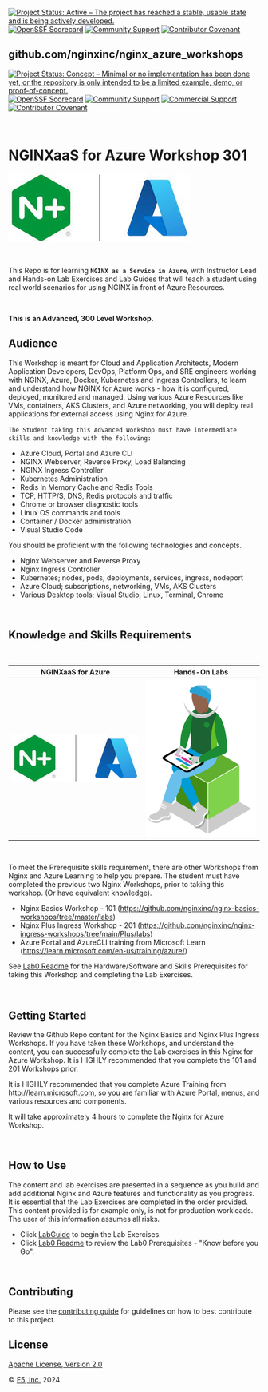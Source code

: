 [![Project Status: Active – The project has reached a stable, usable state and is being actively developed.](https://www.repostatus.org/badges/latest/active.svg)](https://www.repostatus.org/#active)
[![OpenSSF Scorecard](https://api.securityscorecards.dev/projects/github.com/nginxinc/template-repository/badge)](https://securityscorecards.dev/viewer/?uri=github.com/nginxinc/template-repository)
[![Community Support](https://badgen.net/badge/support/community/cyan?icon=awesome)](https://github.com/nginxinc/template-repository/blob/main/SUPPORT.md)
[![Contributor Covenant](https://img.shields.io/badge/Contributor%20Covenant-2.1-4baaaa.svg)](https://github.com/nginxinc/template-repository/main/CODE_OF_CONDUCT.md)

## github.com/nginxinc/nginx_azure_workshops

[![Project Status: Concept – Minimal or no implementation has been done yet, or the repository is only intended to be a limited example, demo, or proof-of-concept.](https://www.repostatus.org/badges/latest/concept.svg)](https://www.repostatus.org/#concept)
[![OpenSSF Scorecard](https://api.securityscorecards.dev/projects/github.com/nginxinc/nginx-azure-workshops/badge)](https://securityscorecards.dev/viewer/?uri=github.com/nginxinc/nginx-azure-workshops)
[![Community Support](https://badgen.net/badge/support/community/cyan?icon=awesome)](https://github.com/nginxinc/nginx-azure-workshops/blob/main/SUPPORT.md) [![Commercial Support](https://badgen.net/badge/support/commercial/cyan?icon=awesome)](http://support.f5.com)
[![Contributor Covenant](https://img.shields.io/badge/Contributor%20Covenant-2.1-4baaaa.svg)](https://github.com/nginxinc/nginx-azure-workshops/main/CODE_OF_CONDUCT.md)

<br/>

# NGINXaaS for Azure Workshop 301

![](labs/media/nginx-azure-icon.png)

<br/>

This Repo is for learning **`NGINX as a Service in Azure`**, with Instructor Lead and Hands-on Lab Exercises and Lab Guides that will teach a student using real world scenarios for using NGINX in front of Azure Resources.

<br>

**This is an Advanced, 300 Level Workshop.**

## Audience

This Workshop is meant for Cloud and Application Architects, Modern Application Developers, DevOps, Platform Ops, and SRE engineers working with NGINX, Azure, Docker, Kubernetes and Ingress Controllers, to learn and understand how NGINX for Azure works - how it is configured, deployed, monitored and managed.  Using various Azure Resources like VMs, containers, AKS Clusters, and Azure networking, you will deploy real applications for external access using Nginx for Azure.

`The Student taking this Advanced Workshop must have intermediate skills and knowledge with the following:`

- Azure Cloud, Portal and Azure CLI
- NGINX Webserver, Reverse Proxy, Load Balancing
- NGINX Ingress Controller
- Kubernetes Administration
- Redis In Memory Cache and Redis Tools
- TCP, HTTP/S, DNS, Redis protocols and traffic
- Chrome or browser diagnostic tools
- Linux OS commands and tools
- Container / Docker administration
- Visual Studio Code

You should be proficient with the following technologies and concepts.

- Nginx Webserver and Reverse Proxy
- Nginx Ingress Controller
- Kubernetes; nodes, pods, deployments, services, ingress, nodeport
- Azure Cloud; subscriptions, networking, VMs, AKS Clusters
- Various Desktop tools; Visual Studio, Linux, Terminal, Chrome

<br/>

## Knowledge and Skills Requirements

<br/>

NGINXaaS for Azure  |  Hands-On Labs
:-------------------------:|:-------------------------:
![](labs/media/nginx-azure-icon.png)  |  ![](labs/media/developer-seated.svg)

<br/>

To meet the Prerequisite skills requirement, there are other Workshops from Nginx and Azure Learning to help you prepare.  The student must have completed the previous two Nginx Workshops, prior to taking this workshop. (Or have equivalent knowledge).  

- Nginx Basics Workshop - 101 (https://github.com/nginxinc/nginx-basics-workshops/tree/master/labs)
- Nginx Plus Ingress Workshop - 201 (https://github.com/nginxinc/nginx-ingress-workshops/tree/main/Plus/labs)
- Azure Portal and AzureCLI training from Microsoft Learn (https://learn.microsoft.com/en-us/training/azure/)

See [Lab0 Readme](/labs/lab0/readme.md) for the Hardware/Software and Skills Prerequisites for taking this Workshop and completing the Lab Exercises.

<br/>

## Getting Started

Review the Github Repo content for the Nginx Basics and Nginx Plus Ingress Workshops.  If you have taken these Workshops, and understand the content, you can successfully complete the Lab exercises in this Nginx for Azure Workshop.  It is HIGHLY recommended that you complete the 101 and 201 Workshops prior.  

It is HIGHLY recommended that you complete Azure Training from http://learn.microsoft.com, so you are familiar with Azure Portal, menus, and various resources and components.

It will take approximately 4 hours to complete the Nginx for Azure Workshop.

<br/>

## How to Use

The content and lab exercises are presented in a sequence as you build and add additional Nginx and Azure features and functionality as you progress.  It is essential that the Lab Exercises are completed in the order provided.  This content provided is for example only, is not for production workloads.  The user of this information assumes all risks.

- Click [LabGuide](labs/readme.md) to begin the Lab Exercises.
- Click [Lab0 Readme](labs/lab0/readme.md) to review the Lab0 Prerequisites - "Know before you Go".

<br/>

## Contributing

Please see the [contributing guide](https://github.com/nginxinc/nginx-azure-workshops/blob/main/CONTRIBUTING.md) for guidelines on how to best contribute to this project.

## License

[Apache License, Version 2.0](https://github.com/nginxinc/nginx-azure-workshops/blob/main/LICENSE)

&copy; [F5, Inc.](https://www.f5.com/) 2024
